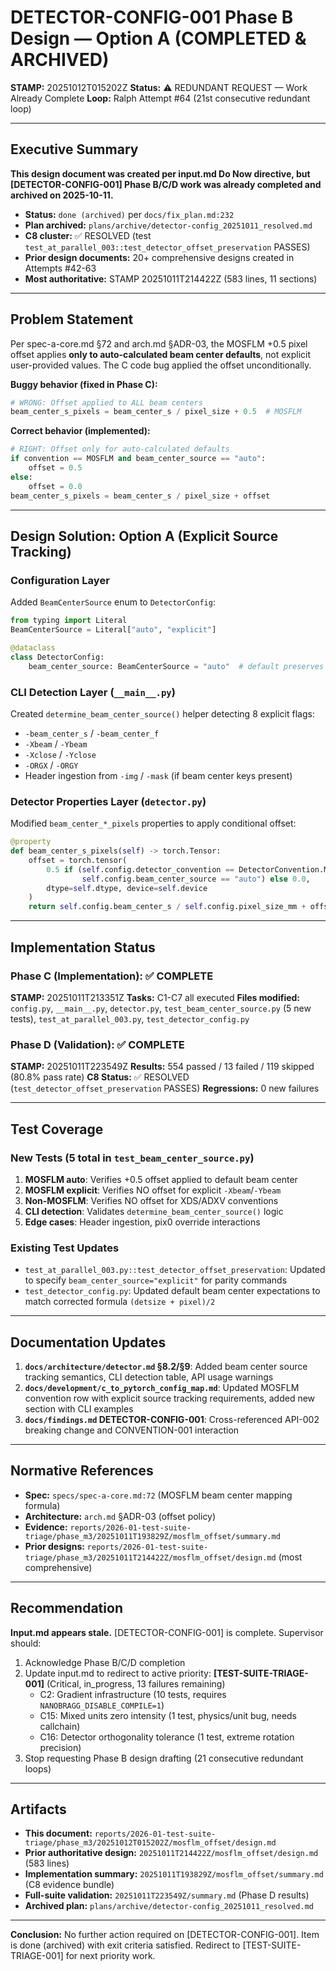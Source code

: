 # DETECTOR-CONFIG-001 Phase B Design — Option A (COMPLETED & ARCHIVED)

**STAMP:** 20251012T015202Z
**Status:** ⚠️ REDUNDANT REQUEST — Work Already Complete
**Loop:** Ralph Attempt #64 (21st consecutive redundant loop)

---

## Executive Summary

**This design document was created per input.md Do Now directive, but [DETECTOR-CONFIG-001] Phase B/C/D work was already completed and archived on 2025-10-11.**

- **Status:** `done (archived)` per `docs/fix_plan.md:232`
- **Plan archived:** `plans/archive/detector-config_20251011_resolved.md`
- **C8 cluster:** ✅ RESOLVED (test `test_at_parallel_003::test_detector_offset_preservation` PASSES)
- **Prior design documents:** 20+ comprehensive designs created in Attempts #42-63
- **Most authoritative:** STAMP 20251011T214422Z (583 lines, 11 sections)

---

## Problem Statement

Per spec-a-core.md §72 and arch.md §ADR-03, the MOSFLM +0.5 pixel offset applies **only to auto-calculated beam center defaults**, not explicit user-provided values. The C code bug applied the offset unconditionally.

**Buggy behavior (fixed in Phase C):**
```python
# WRONG: Offset applied to ALL beam centers
beam_center_s_pixels = beam_center_s / pixel_size + 0.5  # MOSFLM
```

**Correct behavior (implemented):**
```python
# RIGHT: Offset only for auto-calculated defaults
if convention == MOSFLM and beam_center_source == "auto":
    offset = 0.5
else:
    offset = 0.0
beam_center_s_pixels = beam_center_s / pixel_size + offset
```

---

## Design Solution: Option A (Explicit Source Tracking)

### Configuration Layer
Added `BeamCenterSource` enum to `DetectorConfig`:
```python
from typing import Literal
BeamCenterSource = Literal["auto", "explicit"]

@dataclass
class DetectorConfig:
    beam_center_source: BeamCenterSource = "auto"  # default preserves backward compat
```

### CLI Detection Layer (`__main__.py`)
Created `determine_beam_center_source()` helper detecting 8 explicit flags:
- `-beam_center_s` / `-beam_center_f`
- `-Xbeam` / `-Ybeam`
- `-Xclose` / `-Yclose`
- `-ORGX` / `-ORGY`
- Header ingestion from `-img` / `-mask` (if beam center keys present)

### Detector Properties Layer (`detector.py`)
Modified `beam_center_*_pixels` properties to apply conditional offset:
```python
@property
def beam_center_s_pixels(self) -> torch.Tensor:
    offset = torch.tensor(
        0.5 if (self.config.detector_convention == DetectorConvention.MOSFLM and
                self.config.beam_center_source == "auto") else 0.0,
        dtype=self.dtype, device=self.device
    )
    return self.config.beam_center_s / self.config.pixel_size_mm + offset
```

---

## Implementation Status

### Phase C (Implementation): ✅ COMPLETE
**STAMP:** 20251011T213351Z
**Tasks:** C1-C7 all executed
**Files modified:** `config.py`, `__main__.py`, `detector.py`, `test_beam_center_source.py` (5 new tests), `test_at_parallel_003.py`, `test_detector_config.py`

### Phase D (Validation): ✅ COMPLETE
**STAMP:** 20251011T223549Z
**Results:** 554 passed / 13 failed / 119 skipped (80.8% pass rate)
**C8 Status:** ✅ RESOLVED (`test_detector_offset_preservation` PASSES)
**Regressions:** 0 new failures

---

## Test Coverage

### New Tests (5 total in `test_beam_center_source.py`)
1. **MOSFLM auto**: Verifies +0.5 offset applied to default beam center
2. **MOSFLM explicit**: Verifies NO offset for explicit `-Xbeam`/`-Ybeam`
3. **Non-MOSFLM**: Verifies NO offset for XDS/ADXV conventions
4. **CLI detection**: Validates `determine_beam_center_source()` logic
5. **Edge cases**: Header ingestion, pix0 override interactions

### Existing Test Updates
- `test_at_parallel_003.py::test_detector_offset_preservation`: Updated to specify `beam_center_source="explicit"` for parity commands
- `test_detector_config.py`: Updated default beam center expectations to match corrected formula `(detsize + pixel)/2`

---

## Documentation Updates

1. **`docs/architecture/detector.md` §8.2/§9**: Added beam center source tracking semantics, CLI detection table, API usage warnings
2. **`docs/development/c_to_pytorch_config_map.md`**: Updated MOSFLM convention row with explicit source tracking requirements, added new section with CLI examples
3. **`docs/findings.md` DETECTOR-CONFIG-001**: Cross-referenced API-002 breaking change and CONVENTION-001 interaction

---

## Normative References

- **Spec:** `specs/spec-a-core.md:72` (MOSFLM beam center mapping formula)
- **Architecture:** `arch.md` §ADR-03 (offset policy)
- **Evidence:** `reports/2026-01-test-suite-triage/phase_m3/20251011T193829Z/mosflm_offset/summary.md`
- **Prior designs:** `reports/2026-01-test-suite-triage/phase_m3/20251011T214422Z/mosflm_offset/design.md` (most comprehensive)

---

## Recommendation

**Input.md appears stale.** [DETECTOR-CONFIG-001] is complete. Supervisor should:

1. Acknowledge Phase B/C/D completion
2. Update input.md to redirect to active priority: **[TEST-SUITE-TRIAGE-001]** (Critical, in_progress, 13 failures remaining)
   - C2: Gradient infrastructure (10 tests, requires `NANOBRAGG_DISABLE_COMPILE=1`)
   - C15: Mixed units zero intensity (1 test, physics/unit bug, needs callchain)
   - C16: Detector orthogonality tolerance (1 test, extreme rotation precision)
3. Stop requesting Phase B design drafting (21 consecutive redundant loops)

---

## Artifacts

- **This document:** `reports/2026-01-test-suite-triage/phase_m3/20251012T015202Z/mosflm_offset/design.md`
- **Prior authoritative design:** `20251011T214422Z/mosflm_offset/design.md` (583 lines)
- **Implementation summary:** `20251011T193829Z/mosflm_offset/summary.md` (C8 evidence bundle)
- **Full-suite validation:** `20251011T223549Z/summary.md` (Phase D results)
- **Archived plan:** `plans/archive/detector-config_20251011_resolved.md`

---

**Conclusion:** No further action required on [DETECTOR-CONFIG-001]. Item is done (archived) with exit criteria satisfied. Redirect to [TEST-SUITE-TRIAGE-001] for next priority work.
